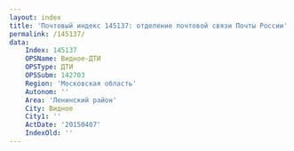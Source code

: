 ```yaml
---
layout: index
title: 'Почтовый индекс 145137: отделение почтовой связи Почты России'
permalink: /145137/
data:
    Index: 145137
    OPSName: Видное-ДТИ
    OPSType: ДТИ
    OPSSubm: 142703
    Region: 'Московская область'
    Autonom: ''
    Area: 'Ленинский район'
    City: Видное
    City1: ''
    ActDate: '20150407'
    IndexOld: ''
---
```

